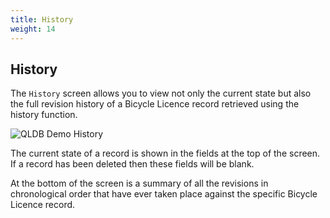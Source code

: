 ```yaml
---
title: History
weight: 14
---
```


## History

The `History` screen allows you to view not only the current state but also the full revision history of a Bicycle Licence record retrieved using the history function.

![QLDB Demo History](/images/qldbdemo-history.png)

The current state of a record is shown in the fields at the top of the screen. If a record has been deleted then these fields will be blank.

At the bottom of the screen is a summary of all the revisions in chronological order that have ever taken place against the specific Bicycle Licence record.
